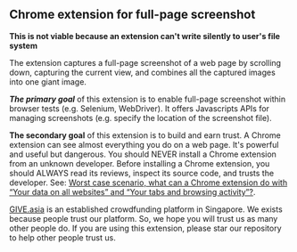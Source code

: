 Chrome extension for full-page screenshot
--------------------------------------------

__This is not viable because an extension can't write silently to user's file system__

The extension captures a full-page screenshot of a web page by scrolling down, capturing the current view, and combines all the captured images into one giant image.

___The primary goal___ of this extension is to enable full-page screenshot within browser tests (e.g. Selenium, WebDriver). It offers Javascripts APIs for managing screenshots (e.g. specify the location of the screenshot file).

__The secondary goal__ of this extension is to build and earn trust. A Chrome extension can see almost everything you do on a web page. It's powerful and useful but dangerous. You should NEVER install a Chrome extension from an unknown developer. Before installing a Chrome extension, you should ALWAYS read its reviews, inspect its source code, and trusts the developer. See: [Worst case scenario, what can a Chrome extension do with “Your data on all websites” and “Your tabs and browsing activity”?](https://security.stackexchange.com/questions/15259/worst-case-scenario-what-can-a-chrome-extension-do-with-your-data-on-all-websi).

[GIVE.asia](https://give.asia) is an established crowdfunding platform in Singapore. We exists because people trust our platform. So, we hope you will trust us as many other people do. If you are using this extension, please star our repository to help other people trust us.

